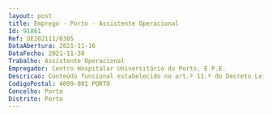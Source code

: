 ```yaml
--- 
layout: post
title: Emprego - Porto - Assistente Operacional
Id: 91861
Ref: OE202111/0385
DataAbertura: 2021-11-16
DataFecho: 2021-11-30
Trabalho: Assistente Operacional
Empregador: Centro Hospitalar Universitário do Porto, E.P.E.
Descricao: Conteúdo funcional estabelecido no art.º 11.º do Decreto Lei n.º 176 2009, de 4de agosto e na cláusula 10.ª do acordo coletivo de trabalho, publicado noBoletim do Trabalho e Emprego, n.º 41, de 8 de novembro de 2009, celebradoentre o Centro Hospitalar de Coimbra, E. P. E., e outros e a Federação Nacionaldos Médicos e o Sindicato Independente dos Médicos.
CodigoPostal: 4099-001 PORTO
Concelho: Porto
Distrito: Porto
--- 
```

